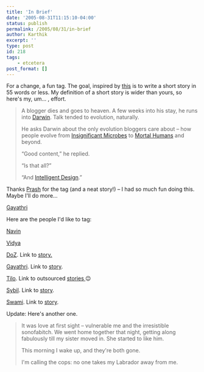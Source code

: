 ```yaml
---
title: 'In Brief'
date: '2005-08-31T11:15:10-04:00'
status: publish
permalink: /2005/08/31/in-brief
author: Karthik
excerpt: ''
type: post
id: 218
tags:
    - etcetera
post_format: []
---
```

For a change, a fun tag. The goal, inspired by [this](http://newtimes-slo.com/archive/2004-06-10/55_fiction/55_story.html) is to write a short story in 55 words or less. My definition of a short story is wider than yours, so here's my, um… , effort.

> A blogger dies and goes to heaven. A few weeks into his stay, he runs into [Darwin](http://en.wikipedia.org/wiki/Charles_Darwin). Talk tended to evolution, naturally.
> 
> He asks Darwin about the only evolution bloggers care about – how people evolve from [Insignificant Microbes](http://www.truthlaidbear.com/ecosystem.php?start=microbe) to [Mortal Humans](http://www.truthlaidbear.com/ecosystem.php) and beyond.
> 
> “Good content,” he replied.
> 
> “Is that all?”
> 
> “And [Intelligent Design](https://stochastica.net/2005/08/22/creationism-by-any-other-name/).”

Thanks [Prash](http://www.prash.net/archives/2005/08/28/my-55-cents/) for the tag (and a neat story!) – I had so much fun doing this. Maybe I'll do more…

[Gayathri](http://g3athome.blogspot.com/2005/08/55-fiction.html)

Here are the people I'd like to tag:

[Navin](http://www.blogocentricity.com)

[Vidya](http://vidya.sigamany.com/blog/)

[DoZ](http://booksmovieslife.blogspot.com). Link to [story.](http://booksmovieslife.blogspot.com/2005/09/55-or-less.html)

[Gayathri](http://g3athome.blogspot.com). Link to [story](http://g3athome.blogspot.com/2005/08/55-fiction.html).

[Tilo](http://tilotamma.blogspot.com). Link to outsourced [stories ](http://jikku.blogspot.com)😉

[Sybil](http://indigowarp.blogspot.com). Link to [story](http://indigowarp.blogspot.com/2005/09/55-words-and-youre-tag.html).

[Swami](http://www.hypergraphix.net). Link to [story](http://hypergraphix.net/?p=87).

Update: Here's another one.

> It was love at first sight – vulnerable me and the irresistible sonofabitch. We went home together that night, getting along fabulously till my sister moved in. She started to like him.
> 
> This morning I wake up, and they're both gone.
> 
> I'm calling the cops: no one takes my Labrador away from me.